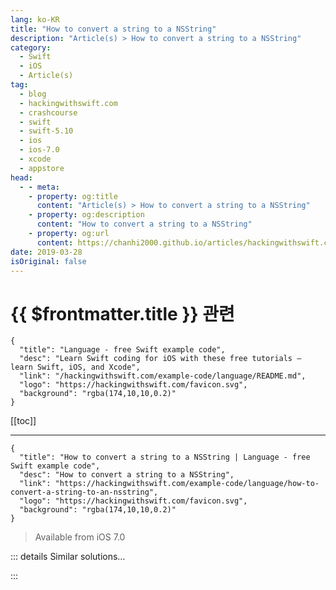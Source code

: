 ```yaml
---
lang: ko-KR
title: "How to convert a string to a NSString"
description: "Article(s) > How to convert a string to a NSString"
category:
  - Swift
  - iOS
  - Article(s)
tag: 
  - blog
  - hackingwithswift.com
  - crashcourse
  - swift
  - swift-5.10
  - ios
  - ios-7.0
  - xcode
  - appstore
head:
  - - meta:
    - property: og:title
      content: "Article(s) > How to convert a string to a NSString"
    - property: og:description
      content: "How to convert a string to a NSString"
    - property: og:url
      content: https://chanhi2000.github.io/articles/hackingwithswift.com/example-code/language/how-to-convert-a-string-to-an-nsstring.html
date: 2019-03-28
isOriginal: false
---
```


# {{ $frontmatter.title }} 관련

```component VPCard
{
  "title": "Language - free Swift example code",
  "desc": "Learn Swift coding for iOS with these free tutorials – learn Swift, iOS, and Xcode",
  "link": "/hackingwithswift.com/example-code/language/README.md",
  "logo": "https://hackingwithswift.com/favicon.svg",
  "background": "rgba(174,10,10,0.2)"
}
```

[[toc]]

---

```component VPCard
{
  "title": "How to convert a string to a NSString | Language - free Swift example code",
  "desc": "How to convert a string to a NSString",
  "link": "https://hackingwithswift.com/example-code/language/how-to-convert-a-string-to-an-nsstring",
  "logo": "https://hackingwithswift.com/favicon.svg",
  "background": "rgba(174,10,10,0.2)"
}
```

> Available from iOS 7.0

<!-- TODO: 작성 -->

<!-- 
When Swift originally launched, NSString (older iOS strings) and native Swift strings were completely interchangeable, as were NSArray and Swift arrays, plus NSDictionary and Swift dictionaries. This got changed in Swift 1.2 so that you need to explicitly cast between these data types, and this remains the same in Swift today.

So, to cast between Swift strings and NSString, you need to do a simple typecast like this:

```swift
let str = "Hello"
let otherStr = str as NSString
```

Note that you don't need to force the typecast because the two data types are still interoperable.

-->

::: details Similar solutions…

<!--
/example-code/system/how-to-convert-dates-and-times-to-a-string-using-dateformatter">How to convert dates and times to a string using DateFormatter 
/example-code/language/how-to-convert-data-to-a-string">How to convert Data to a String 
/example-code/uikit/how-to-convert-a-cgpoint-in-one-uiview-to-another-view-using-convert">How to convert a CGPoint in one UIView to another view using convert() 
/example-code/language/how-to-convert-a-string-to-an-int">How to convert a String to an Int 
/example-code/language/how-to-convert-a-string-to-a-float">How to convert a string to a float</a>
-->

:::

